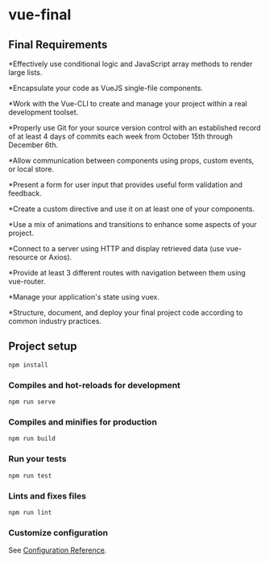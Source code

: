 # vue-final

## Final Requirements
*Effectively use conditional logic and JavaScript array methods to render large lists.

*Encapsulate your code as VueJS single-file components.

*Work with the Vue-CLI to create and manage your project within a real development toolset.

*Properly use Git for your source version control with an established record of at least 4 days of commits each week from October 15th through December 6th.

*Allow communication between components using props, custom events, or local store.

*Present a form for user input that provides useful form validation and feedback.

*Create a custom directive and use it on at least one of your components.

*Use a mix of animations and transitions to enhance some aspects of your project.

*Connect to a server using HTTP and display retrieved data (use vue-resource or Axios).

*Provide at least 3 different routes with navigation between them using vue-router.

*Manage your application's state using vuex.

*Structure, document, and deploy your final project code according to common industry practices.

## Project setup
```
npm install
```

### Compiles and hot-reloads for development
```
npm run serve
```

### Compiles and minifies for production
```
npm run build
```

### Run your tests
```
npm run test
```

### Lints and fixes files
```
npm run lint
```

### Customize configuration
See [Configuration Reference](https://cli.vuejs.org/config/).
